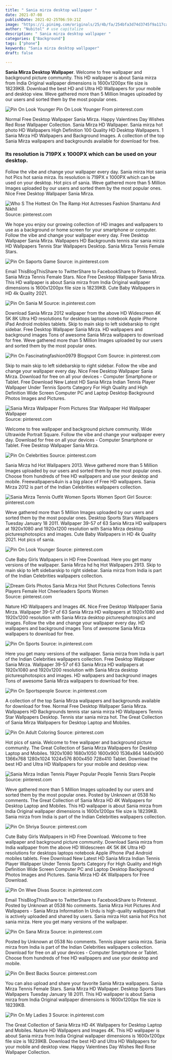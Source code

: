 ```yaml
---
title: " Sania mirza desktop wallpaper "
date: 2021-07-08
publishDate: 2021-02-25T06:59:21Z
image: "https://i.pinimg.com/originals/25/4b/fa/254bfa3d74d3745f9a117cae3bcda365.jpg"
author: "Nubitol" # use capitalize
description: " Sania mirza desktop wallpaper "
categories: ["Background"]
tags: ["phone"]
keywords: "Sania mirza desktop wallpaper"
draft: false

---
```



**Sania Mirza Desktop Wallpaper**. Welcome to free wallpaper and background picture community. This HD wallpaper is about Sania mirza from India Original wallpaper dimensions is 1600x1200px file size is 18239KB. Download the best HD and Ultra HD Wallpapers for your mobile and desktop view. Weve gathered more than 5 Million Images uploaded by our users and sorted them by the most popular ones.

![Pin On Look Younger](https://i.pinimg.com/originals/bf/a3/7b/bfa37b5a1b19df34be03156c9e3adbf3.jpg "Pin On Look Younger")
Pin On Look Younger From pinterest.com


Normal Free Desktop Wallpaper Sania Mirza. Happy Valentines Day Wishes Red Rose Wallpaper Collection. Sania Mirza HD Wallpaper. Sania mirza hot photo HD Wallpapers High Definition 100 Quality HD Desktop Wallpapers. 1 Sania Mirza HD Wallpapers and Background Images. A collection of the top Sania Mirza wallpapers and backgrounds available for download for free.

### Its resolution is 719PX x 1000PX which can be used on your desktop.

Follow the vibe and change your wallpaper every day. Sania mirza Hot sania hot Pics hot sania mirza. Its resolution is 719PX x 1000PX which can be used on your desktop. Hot pics of sania. Weve gathered more than 5 Million Images uploaded by our users and sorted them by the most popular ones. Nice Free Desktop Wallpaper Sania Mirza.


![Who S The Hottest On The Ramp Hot Actresses Fashion Shantanu And Nikhil](https://i.pinimg.com/originals/94/cf/86/94cf86cfeac8a6230cb0c6ca36f88fba.jpg "Who S The Hottest On The Ramp Hot Actresses Fashion Shantanu And Nikhil")
Source: pinterest.com

We hope you enjoy our growing collection of HD images and wallpapers to use as a background or home screen for your smartphone or computer. Follow the vibe and change your wallpaper every day. Free Desktop Wallpaper Sania Mirza. Wallpapers HD Backgrounds tennis star sania mirza HD Wallpapers Tennis Star Wallpapers Desktop. Sania Mirza Tennis Female Stars.

![Pin On Saports Game](https://i.pinimg.com/474x/68/b0/16/68b016a33d1d9e1d29361ce69c007a14.jpg "Pin On Saports Game")
Source: in.pinterest.com

Email ThisBlogThisShare to TwitterShare to FacebookShare to Pinterest. Sania Mirza Tennis Female Stars. Nice Free Desktop Wallpaper Sania Mirza. This HD wallpaper is about Sania mirza from India Original wallpaper dimensions is 1600x1200px file size is 18239KB. Cute Baby Wallpapers in HD 4k Quality 2021.

![Pin On Sania M](https://i.pinimg.com/474x/79/99/99/7999995b32a7b3c83fee261fd4156847.jpg "Pin On Sania M")
Source: in.pinterest.com

Download Sania Mirza 2012 wallpaper from the above HD Widescreen 4K 5K 8K Ultra HD resolutions for desktops laptops notebook Apple iPhone iPad Android mobiles tablets. Skip to main skip to left sidebarskip to right sidebar. Free Desktop Wallpaper Sania Mirza. HD wallpapers and background images Tons of awesome Sania Mirza wallpapers to download for free. Weve gathered more than 5 Million Images uploaded by our users and sorted them by the most popular ones.

![Pin On Fascinatingfashion0979 Blogspot Com](https://i.pinimg.com/736x/7f/a1/c8/7fa1c8c0ee852def29dc416c274f0c7f.jpg "Pin On Fascinatingfashion0979 Blogspot Com")
Source: in.pinterest.com

Skip to main skip to left sidebarskip to right sidebar. Follow the vibe and change your wallpaper every day. Nice Free Desktop Wallpaper Sania Mirza. Download for free on all your devices - Computer Smartphone or Tablet. Free Download New Latest HD Sania Mirza Indian Tennis Player Wallpaper Under Tennis Sports Category For High Quality and High Definition Wide Screen Computer PC and Laptop Desktop Background Photos Images and Pictures.

![Sania Mirza Wallpaper From Pictures Star Wallpaper Hd Wallpaper Wallpaper](https://i.pinimg.com/originals/51/a8/de/51a8deb5a741b79756e4c5a22e0441fe.jpg "Sania Mirza Wallpaper From Pictures Star Wallpaper Hd Wallpaper Wallpaper")
Source: pinterest.com

Welcome to free wallpaper and background picture community. Wide Ultrawide Portrait Square. Follow the vibe and change your wallpaper every day. Download for free on all your devices - Computer Smartphone or Tablet. Free Desktop Wallpaper Sania Mirza.

![Pin On Celebrities](https://i.pinimg.com/originals/81/3e/06/813e06cab569d21bad132124f6c2dc45.jpg "Pin On Celebrities")
Source: pinterest.com

Sania Mirza hd Hot Wallpapers 2013. Weve gathered more than 5 Million Images uploaded by our users and sorted them by the most popular ones. Choose from hundreds of free HD wallpapers and use your desktop and mobile. Freewallpapers4uin is a big place of Free HD wallpapers. Sania Mirza 2012 is part of the Indian Celebrities wallpapers collection.

![Sania Mirza Tennis Outfit Women Sports Women Sport Girl](https://i.pinimg.com/originals/da/7a/23/da7a23b64072d16a22d12c558e67d55b.jpg "Sania Mirza Tennis Outfit Women Sports Women Sport Girl")
Source: pinterest.com

Weve gathered more than 5 Million Images uploaded by our users and sorted them by the most popular ones. Desktop Sports Stars Wallpapers Tuesday January 18 2011. Wallpaper 39-57 of 63 Sania Mirza HD wallpapers at 1920x1080 and 1920x1200 resolution with Sania Mirza desktop picturesphotospics and images. Cute Baby Wallpapers in HD 4k Quality 2021. Hot pics of sania.

![Pin On Look Younger](https://i.pinimg.com/originals/bf/a3/7b/bfa37b5a1b19df34be03156c9e3adbf3.jpg "Pin On Look Younger")
Source: pinterest.com

Cute Baby Girls Wallpapers in HD Free Download. Here you get many versions of the wallpaper. Sania Mirza hd hq Hot Wallpapers 2913. Skip to main skip to left sidebarskip to right sidebar. Sania mirza from India is part of the Indian Celebrities wallpapers collection.

![Dream Girls Photos Sania Mirza Hot Shot Pictures Collections Tennis Players Female Hot Cheerleaders Sports Women](https://i.pinimg.com/474x/51/d7/ac/51d7ac67835e6973ff2b95d5f79db4a5.jpg "Dream Girls Photos Sania Mirza Hot Shot Pictures Collections Tennis Players Female Hot Cheerleaders Sports Women")
Source: pinterest.com

Nature HD Wallpapers and Images 4K. Nice Free Desktop Wallpaper Sania Mirza. Wallpaper 39-57 of 63 Sania Mirza HD wallpapers at 1920x1080 and 1920x1200 resolution with Sania Mirza desktop picturesphotospics and images. Follow the vibe and change your wallpaper every day. HD wallpapers and background images Tons of awesome Sania Mirza wallpapers to download for free.

![Pin On Sports](https://i.pinimg.com/originals/0a/c4/0d/0ac40d866ab3b0fbfb8d07f227998b7e.jpg "Pin On Sports")
Source: in.pinterest.com

Here you get many versions of the wallpaper. Sania mirza from India is part of the Indian Celebrities wallpapers collection. Free Desktop Wallpaper Sania Mirza. Wallpaper 39-57 of 63 Sania Mirza HD wallpapers at 1920x1080 and 1920x1200 resolution with Sania Mirza desktop picturesphotospics and images. HD wallpapers and background images Tons of awesome Sania Mirza wallpapers to download for free.

![Pin On Sportspeople](https://i.pinimg.com/originals/96/b3/24/96b3248bfae3b263ac35cc3caf0f4979.jpg "Pin On Sportspeople")
Source: in.pinterest.com

A collection of the top Sania Mirza wallpapers and backgrounds available for download for free. Normal Free Desktop Wallpaper Sania Mirza. Wallpapers HD Backgrounds tennis star sania mirza HD Wallpapers Tennis Star Wallpapers Desktop. Tennis star sania mirza hot. The Great Collection of Sania Mirza Wallpapers for Desktop Laptop and Mobiles.

![Pin On Adult Coloring](https://i.pinimg.com/originals/10/00/d9/1000d9311c1827a46e00c8d7acc316d1.jpg "Pin On Adult Coloring")
Source: pinterest.com

Hot pics of sania. Welcome to free wallpaper and background picture community. The Great Collection of Sania Mirza Wallpapers for Desktop Laptop and Mobiles. 1920x1080 1680x1050 1600x900 1536x864 1440x900 1366x768 1280x1024 1024x576 800x450 728x410 Tablet. Download the best HD and Ultra HD Wallpapers for your mobile and desktop view.

![Sania Mirza Indian Tennis Player Popular People Tennis Stars People](https://i.pinimg.com/originals/d6/63/b3/d663b3fb2a6c0d24c99e0d897bf4de8e.jpg "Sania Mirza Indian Tennis Player Popular People Tennis Stars People")
Source: pinterest.com

Weve gathered more than 5 Million Images uploaded by our users and sorted them by the most popular ones. Posted by Unknown at 0538 No comments. The Great Collection of Sania Mirza HD 4K Wallpapers for Desktop Laptop and Mobiles. This HD wallpaper is about Sania mirza from India Original wallpaper dimensions is 1600x1200px file size is 18239KB. Sania mirza from India is part of the Indian Celebrities wallpapers collection.

![Pin On Shriya](https://i.pinimg.com/originals/ef/13/10/ef1310adcf88647a6c777861c2de193e.jpg "Pin On Shriya")
Source: pinterest.com

Cute Baby Girls Wallpapers in HD Free Download. Welcome to free wallpaper and background picture community. Download Sania mirza from India wallpaper from the above HD Widescreen 4K 5K 8K Ultra HD resolutions for desktops laptops notebook Apple iPhone iPad Android mobiles tablets. Free Download New Latest HD Sania Mirza Indian Tennis Player Wallpaper Under Tennis Sports Category For High Quality and High Definition Wide Screen Computer PC and Laptop Desktop Background Photos Images and Pictures. Sania Mirza HD 4K Wallpapers for Free Download.

![Pin On Wwe Divas](https://i.pinimg.com/originals/58/e6/03/58e6039685425958182d972153c2250f.jpg "Pin On Wwe Divas")
Source: in.pinterest.com

Email ThisBlogThisShare to TwitterShare to FacebookShare to Pinterest. Posted by Unknown at 0538 No comments. Sania Mirza Hot Pictures And Wallpapers - Sania Mirza Information In Urdu is high-quality wallpapers that is actively uploaded and shared by users. Sania mirza Hot sania hot Pics hot sania mirza. Here you get many versions of the wallpaper.

![Pin On Sana Mirza](https://i.pinimg.com/564x/74/40/17/744017462a8a4ed277389298d07dd8f4.jpg "Pin On Sana Mirza")
Source: in.pinterest.com

Posted by Unknown at 0538 No comments. Tennis player sania mirza. Sania mirza from India is part of the Indian Celebrities wallpapers collection. Download for free on all your devices - Computer Smartphone or Tablet. Choose from hundreds of free HD wallpapers and use your desktop and mobile.

![Pin On Best Backs](https://i.pinimg.com/originals/cd/11/ce/cd11ce3de1915450b9309c208e48af0a.jpg "Pin On Best Backs")
Source: pinterest.com

You can also upload and share your favorite Sania Mirza wallpapers. Sania Mirza Tennis Female Stars. Sania Mirza HD Wallpaper. Desktop Sports Stars Wallpapers Tuesday January 18 2011. This HD wallpaper is about Sania mirza from India Original wallpaper dimensions is 1600x1200px file size is 18239KB.

![Pin On My Ladies 3](https://i.pinimg.com/originals/25/4b/fa/254bfa3d74d3745f9a117cae3bcda365.jpg "Pin On My Ladies 3")
Source: in.pinterest.com

The Great Collection of Sania Mirza HD 4K Wallpapers for Desktop Laptop and Mobiles. Nature HD Wallpapers and Images 4K. This HD wallpaper is about Sania mirza from India Original wallpaper dimensions is 1600x1200px file size is 18239KB. Download the best HD and Ultra HD Wallpapers for your mobile and desktop view. Happy Valentines Day Wishes Red Rose Wallpaper Collection.

